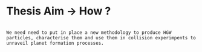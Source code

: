 # Thesis Aim &rarr; How ?


```{admonition} In a nutshell

We need need to put in place a new methodology to produce HGW  particles, characterise them and use them in collision experimpents to unraveil planet formation processes.

```



